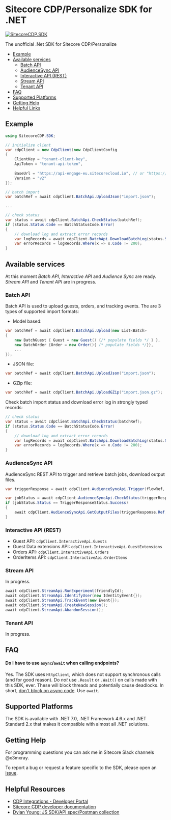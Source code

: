 # Sitecore CDP/Personalize SDK for .NET

[![SitecoreCDP.SDK](https://img.shields.io/nuget/v/SitecoreCDP.SDK.svg?maxAge=3600)](https://www.nuget.org/packages/SitecoreCDP.SDK/)

The unofficial .Net SDK for Sitecore CDP/Personalize

- [Example](#example)
- [Available services](#available-services)
    - [Batch API](#batch-api)
	- [AudienceSync API](#audiencesync-api)
    - [Interactive API (REST)](#interactive-api-rest)
    - [Stream API](#stream-api)
    - [Tenant API](#tenant-api)
- [FAQ](#faq)
- [Supported Platforms](#supported-platforms)
- [Getting Help](#getting-help)	
- [Helpful Links](#helpful-links)	

## Example
```c#
using SitecoreCDP.SDK;

// initialize client
var cdpClient = new CdpClient(new CdpClientConfig
{
    ClientKey = "tenant-client-key",
    ApiToken = "tenant-api-token",
    
    BaseUrl = "https://api-engage-eu.sitecorecloud.io", // or "https://api.boxever.com"
    Version = "v2"
});

// batch import
var batchRef = await cdpClient.BatchApi.UploadJson("import.json");

...

// check status
var status = await cdpClient.BatchApi.CheckStatus(batchRef);
if (status.Status.Code == BatchStatusCode.Error)
{
	// download log and extract error records
    var logRecords = await cdpClient.BatchApi.DownloadBatchLog(status.Status.LogUri);
    var errorRecords = logRecords.Where(x => x.Code != 200);
}
```

## Available services
At this moment *Batch API*, *Interactive API* and *Audience Sync* are ready. *Stream API* and *Tenant API* are in progress.

### Batch API
Batch API is used to upload guests, orders, and tracking events. The are 3 types of supported import formats:
- Model based: 
```c#
var batchRef = await cdpClient.BatchApi.Upload(new List<Batch>
{
    new BatchGuest { Guest = new Guest() {/* populate fields */ } },
    new BatchOrder {Order = new Order(){ /* populate fields */}},
	...
});
```
- JSON file:
```c#
var batchRef = await cdpClient.BatchApi.UploadJson("import.json");
```
- GZip file:
```c#
var batchRef = await cdpClient.BatchApi.UploadGZip("import.json.gz");
```
Check batch import status and download error log in strongly typed records:
```c#
// check status
var status = await cdpClient.BatchApi.CheckStatus(batchRef);
if (status.Status.Code == BatchStatusCode.Error)
{
	// download log and extract error records
    var logRecords = await cdpClient.BatchApi.DownloadBatchLog(status.Status.LogUri);
    var errorRecords = logRecords.Where(x => x.Code != 200);
}
```

### AudienceSync API
AudienceSync REST API to trigger and retrieve batch jobs, download output files.
```c#
var triggerResponse = await cdpClient.AudienceSyncApi.Trigger(flowRef, segmentRef, datasetDate);

var jobStatus = await cdpClient.AudienceSyncApi.CheckStatus(triggerResponse.Ref);
if (jobStatus.Status == TriggerResponseStatus.Success)
{
    await cdpClient.AudienceSyncApi.GetOutputFiles(triggerResponse.Ref, "outputFiles.gz");
}
```

### Interactive API (REST)
- Guest API:  `cdpClient.InteractiveApi.Guests`
- Guest Data extensions API: `cdpClient.InteractiveApi.GuestExtensions`
- Orders API: `cdpClient.InteractiveApi.Orders`
- OrderItems API: `cdpClient.InteractiveApi.OrderItems`

### Stream API
In progress.
```c#
await cdpClient.StreamApi.RunExperiment(friendlyId);
await cdpClient.StreamApi.IdentifyUser(new IdentityEvent{});
await cdpClient.StreamApi.TrackEvent(new Event{});
await cdpClient.StreamApi.CreateNewSession();
await cdpClient.StreamApi.AbandonSession();
```
### Tenant API
In progress.

## FAQ

#### Do I have to use `async`/`await` when calling endpoints?
Yes. The SDK uses `HttpClient`, which does not support synchronous calls (and for good reason). Do _not_ use `.Result` or `.Wait()` on calls made with this SDK, ever. These will block threads and potentially cause deadlocks. In short, [don't block on async code](https://blog.stephencleary.com/2012/07/dont-block-on-async-code.html). Use `await`.

## Supported Platforms
The SDK is available with .NET 7.0, .NET Framework 4.6.x and .NET Standard 2.x that makes it compatible with almost all .NET solutions.

## Getting Help
For programming questions you can ask me in Sitecore Slack channels @x3mxray.

To report a bug or request a feature specific to the SDK, please open an [issue](https://github.com/x3mxray/sitecore-cdp-dotnet-sdk/issues/new). 

## Helpful Resources
- [CDP Integrations - Developer Portal](https://developers.sitecore.com/learn/integrations)
- [Sitecore CDP developer documentation](https://doc.sitecore.com/cdp/en/developers/api/index-en.html)
- [Dylan Young: JS SDK/API spec/Postman collection](https://github.com/dylanyoung-dev?tab=repositories)
